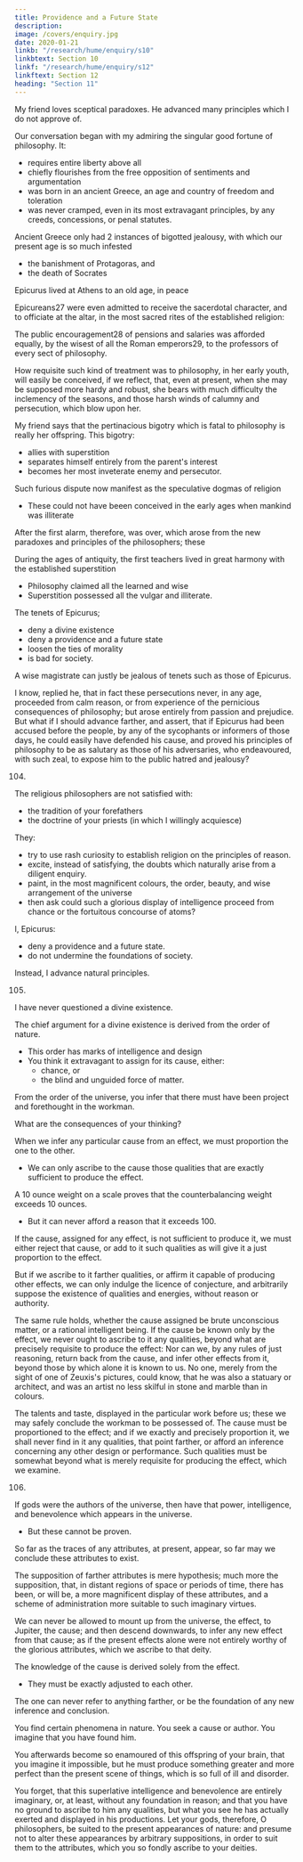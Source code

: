 ```yaml
---
title: Providence and a Future State
description: 
image: /covers/enquiry.jpg
date: 2020-01-21
linkb: "/research/hume/enquiry/s10"
linkbtext: Section 10
linkf: "/research/hume/enquiry/s12"
linkftext: Section 12
heading: "Section 11"
---
```



My friend loves sceptical paradoxes. He advanced many principles which I do not approve of. <!-- , yet as they seem to be curious, and to bear some relation to the chain of reasoning carried on throughout this enquiry, I shall here copy them from my memory as accurately as I can, in order to submit them to the judgement of the reader. -->

Our conversation began with my admiring the singular good fortune of philosophy. It:
- requires entire liberty above all
- chiefly flourishes from the free opposition of sentiments and argumentation
- was born in an ancient Greece, an age and country of freedom and toleration
- was never cramped, even in its most extravagant principles, by any creeds, concessions, or penal statutes. 

Ancient Greece only had 2 instances of bigotted jealousy, with which our present age is so much infested
- the banishment of Protagoras, and
- the death of Socrates

Epicurus lived at Athens to an old age, in peace

Epicureans27 were even admitted to receive the sacerdotal character, and to officiate at the altar, in the most sacred rites of the established religion: 

The public encouragement28 of pensions and salaries was afforded equally, by the wisest of all the Roman emperors29, to the professors of every sect of philosophy. 

How requisite such kind of treatment was to philosophy, in her early youth, will easily be conceived, if we reflect, that, even at present, when she may be supposed more hardy and robust, she bears with much difficulty the inclemency of the seasons, and those harsh winds of calumny and persecution, which blow upon her.

My friend says that <!-- I admire ys , as the singular good fortune of philosophy, what seems to result from the natural course of things, and to be unavoidable in every age and nation. This --> the pertinacious bigotry which is fatal to philosophy is really her offspring. This bigotry:
- allies with superstition
- separates himself entirely from the parent's interest
- becomes her most inveterate enemy and persecutor. 

Such furious dispute now manifest as the speculative dogmas of religion
- These could not have beeen conceived in the early ages when mankind was illiterate

<!-- , formed an idea of religion more suitable to their weak apprehension, and composed their sacred tenets of such tales chiefly as were the objects of traditional belief, more than of argument or disputation. -->

After the first alarm, therefore, was over, which arose from the new paradoxes and principles of the philosophers; these 

During the ages of antiquity, the first teachers lived in great harmony with the established superstition
- Philosophy <!-- , and to have made a fair partition of mankind between them; the former -->  claimed all the learned and wise
- Superstition possessed all the vulgar and illiterate. 


<!-- 103. It seems then, say I, that you leave politics entirely out of the question, and never suppose, that  -->

The tenets of Epicurus;
- deny a divine existence
- deny a providence and a future state <!-- , and consequently -->
- loosen the ties of morality
- is bad for society.
<!-- , and may be supposed, for that reason, pernicious to the peace of civil society.  -->

A wise magistrate can justly be jealous of tenets such as those of Epicurus.


I know, replied he, that in fact these persecutions never, in any age, proceeded from calm reason, or from experience of the pernicious consequences of philosophy; but arose entirely from passion and prejudice. But what if I should advance farther, and assert, that if Epicurus had been accused before the people, by any of the sycophants or informers of those days, he could easily have defended his cause, and proved his principles of philosophy to be as salutary as those of his adversaries, who endeavoured, with such zeal, to expose him to the public hatred and jealousy? 

<!-- I wish, said I, you would try your eloquence upon so extraordinary a topic, and make a speech for Epicurus, which might satisfy, not the mob of Athens, if you will allow that ancient and polite city to have contained any mob, but the more philosophical part of his audience, such as might be supposed capable of comprehending his arguments. The matter would not be difficult, upon such conditions, replied he: And if you please, I shall suppose myself Epicurus for a moment, and make you stand for the Athenian people, and shall deliver you such an harangue as will fill all the urn with white beans, and leave not a black one to gratify the malice of my adversaries. Very well: Pray proceed upon these suppositions.  -->

104. 

<!-- I come hither, O ye Athenians, to justify in your assembly what I maintained in my school, and I find myself impeached by furious antagonists, instead of reasoning with calm and dispassionate enquirers. Your deliberations, which of right should be directed to questions of public good, and the interest of the commonwealth, are diverted to the disquisitions of speculative philosophy; and these magnificent, but perhaps fruitless enquiries, take place of your more familiar but more useful occupations. -->

<!-- But so far as in me lies, I will prevent this abuse. We shall not here dispute concerning the origin and government of worlds. We shall only enquire how far such questions concern the public interest. And if I can persuade you, that they are entirely indifferent to the peace of society and security of government, I hope that you will presently send us back to our schools, there to examine, at leisure, the question the most sublime, but at the same time, the most speculative of all philosophy.  -->

The religious philosophers are not satisfied with:
- the tradition of your forefathers
- the doctrine of your priests (in which I willingly acquiesce)

They:
- try to use rash curiosity to establish religion on the principles of reason.
- excite, instead of satisfying, the doubts which naturally arise from a diligent enquiry. 
- paint, in the most magnificent colours, the order, beauty, and wise arrangement of the universe
- then ask could such a glorious display of intelligence proceed from chance or the fortuitous concourse of atoms?
 

<!--  could produce what the greatest genius can never sufficiently admire.  -->

<!-- I shall not examine the justness of this argument. I shall allow it to be as solid as my antagonists and accusers can desire. 

The question is entirely speculative.  -->

I, Epicurus:
- deny a providence and a future state.
- do not undermine the foundations of society. 

Instead, I advance natural principles<!-- , which they themselves, upon their own topics, if they argue consistently, must allow to be solid and satisfactory -->. 


105. <!-- You then, who are my accusers, have acknowledged, that  -->

I have never questioned a divine existence.

The chief argument for a divine existence is derived from the order of nature. 
- This order has marks of intelligence and design
- You think it extravagant to assign for its cause, either:
  - chance, or
  - the blind and unguided force of matter. 

<!-- You allow, that this is an argument drawn from effects to causes.  -->

From the order of the universe, you infer that there must have been project and forethought in the workman. 

<!-- If you cannot make out this point, you allow, that your conclusion fails; and you pretend not to establish the conclusion in a greater latitude than the phenomena of nature will justify.

These are your concessions. I desire you to  -->

What are the consequences of your thinking? 



When we infer any particular cause from an effect, we must proportion the one to the other. 
- We can only ascribe to the cause those qualities that are exactly sufficient to produce the effect. 

A 10 ounce weight on a scale proves that the counterbalancing weight exceeds 10 ounces. 
- But it can never afford a reason that it exceeds 100.

If the cause, assigned for any effect, is not sufficient to produce it, we must either reject that cause, or add to it such qualities as will give it a just proportion to the effect.

But if we ascribe to it farther qualities, or affirm it capable of producing other effects, we can only indulge the licence of conjecture, and arbitrarily suppose the existence of qualities and energies, without reason or authority.

The same rule holds, whether the cause assigned be brute unconscious matter, or a rational intelligent being. If the cause be known only by the effect, we never ought to ascribe to it any qualities, beyond what are precisely requisite to produce the effect: Nor can we, by any rules of just reasoning, return back from the cause, and infer other effects from it, beyond those by which alone it is known to us. No one, merely from the sight of one of Zeuxis's pictures, could know, that he was also a statuary or architect, and was an artist no less skilful in stone and marble than in colours. 

The talents and taste, displayed in the particular work before us; these we may safely conclude the workman to be possessed of. The cause must be proportioned to the effect; and if we exactly and precisely proportion it, we shall never find in it any qualities, that point farther, or afford an inference concerning any other design or performance. Such qualities must be somewhat beyond what is merely requisite for producing the effect, which we examine. 

106.

If gods were the authors of the universe, then have that power, intelligence, and benevolence which appears in the universe.
- But these cannot be proven. 

<!-- ; but nothing farther can ever be proved, except we call in the assistance of exaggeration and flattery to supply the defects of argument and reasoning.  -->

So far as the traces of any attributes, at present, appear, so far may we conclude these attributes to exist. 

The supposition of farther attributes is mere hypothesis; much more the supposition, that, in distant regions of space or periods of time, there has been, or will be, a more magnificent display of these attributes, and a scheme of administration more suitable to such imaginary virtues. 

We can never be allowed to mount up from the universe, the effect, to Jupiter, the cause; and then descend downwards, to infer any new effect from that cause; as if the present effects alone were not entirely worthy of the glorious attributes, which we ascribe to that deity.


The knowledge of the cause is derived solely from the effect. 
- They must be exactly adjusted to each other.


The one can never refer to anything farther, or be the foundation of any new inference and conclusion.

You find certain phenomena in nature. You seek a cause or author. You imagine that you have found him. 

You afterwards become so enamoured of this offspring of your brain, that you imagine it impossible, but he must produce something greater and more perfect than the present scene of things, which is so full of ill and disorder. 

You forget, that this superlative intelligence and benevolence are entirely imaginary, or, at least, without any foundation in reason; and that you have no ground to ascribe to him any qualities, but what you see he has actually exerted and displayed in his productions. Let your gods, therefore, O philosophers, be suited to the present appearances of nature: and presume not to alter these appearances by arbitrary suppositions, in order to suit them to the attributes, which you so fondly ascribe to your deities. 

